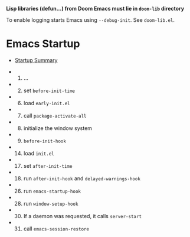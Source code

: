 **Lisp libraries (defun...) from Doom Emacs must lie in ``doom-lib`` directory**

To enable logging starts Emacs using `--debug-init`. See `doom-lib.el`.

# Emacs Startup

- [Startup Summary](https://www.gnu.org/software/emacs/manual/html_node/elisp/Startup-Summary.html#Startup-Summary)

-  1. ...
-  2. set `before-init-time`
-  6. load `early-init.el`
-  7. call `package-activate-all`
-  8. initialize the window system
-  9. `before-init-hook`
- 14. load `init.el`
- 17. set `after-init-time`
- 18. run `after-init-hook` and `delayed-warnings-hook`
- 26. run `emacs-startup-hook`
- 28. run `window-setup-hook`
- 30. If a daemon was requested, it calls `server-start`
- 31. call `emacs-session-restore`
